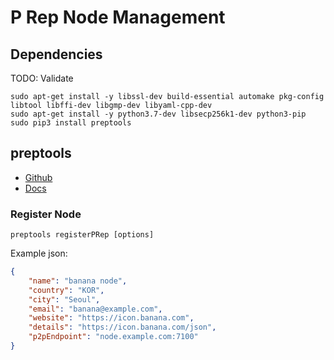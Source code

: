 # P Rep Node Management 


## Dependencies 

TODO: Validate 
```
sudo apt-get install -y libssl-dev build-essential automake pkg-config libtool libffi-dev libgmp-dev libyaml-cpp-dev
sudo apt-get install -y python3.7-dev libsecp256k1-dev python3-pip 
sudo pip3 install preptools 
```


## preptools 

- [Github](https://github.com/icon-project/preptools)
- [Docs](https://www.icondev.io/docs/p-rep-tools-preptools-tutorial)

### Register Node 

`preptools registerPRep [options]`

Example json:
```json
{
    "name": "banana node",
    "country": "KOR",
    "city": "Seoul",
    "email": "banana@example.com",
    "website": "https://icon.banana.com",
    "details": "https://icon.banana.com/json",
    "p2pEndpoint": "node.example.com:7100"
}
```



